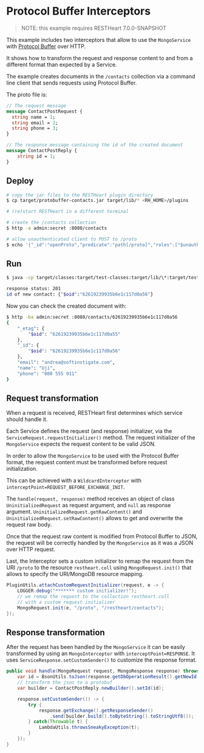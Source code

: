 # Protocol Buffer Interceptors

> NOTE: this example requires RESTHeart 7.0.0-SNAPSHOT

This example includes two interceptors that allow to use the `MongoService`
with [Protocol Buffer](https://developers.google.com/protocol-buffers) over HTTP.

It shows how to transform the request and response content to and from a different format
than expected by a Service.

The example creates documents in the `/contacts` collection via a command line client that sends requests using Protocol Buffer.

The proto file is:

```proto
// The request message
message ContactPostRequest {
  string name = 1;
  string email = 2;
  string phone = 3;
}

// The response message containing the id of the created document
message ContactPostReply {
    string id = 1;
}
```

## Deploy

```bash
# copy the jar files to the RESTHeart plugin directory
$ cp target/protobuffer-contacts.jar target/lib/* <RH_HOME>/plugins

# (re)start RESTHeart in a different terminal

# create the /contacts collection
$ http -a admin:secret :8080/contacts

# allow unauthenticated client to POST to /proto
$ echo '{"_id":"openProto","predicate":"path[/proto]","roles":["$unauthenticated"],"priority":1}' | http -a admin:secret POST :8080/acl\?wm=upsert
```

## Run

```bash
$ java -cp target/classes:target/test-classes:target/lib/\*:target/test-lib/\* org.restheart.examples.CreateContact Uji andrea@softinstigate.com "000 555 911"

response status: 201
id of new contact: {"$oid":"62619239935b6e1c117d0a56"}
```

Now you can check the created document with:

```bash
$ http -ba admin:secret :8080/contacts/62619239935b6e1c117d0a56
{
    "_etag": {
        "$oid": "62619239935b6e1c117d0a55"
    },
    "_id": {
        "$oid": "62619239935b6e1c117d0a56"
    },
    "email": "andrea@softinstigate.com",
    "name": "Uji",
    "phone": "000 555 911"
}
```

## Request transformation

When a request is received, RESTHeart first determines which service should handle it.

Each Service defines the request (and response) initializer, via the `ServiceRequest.requestInitializer()` method. The request initializer of the `MongoService` expects the request content to be valid JSON.

In order to allow the `MongoService` to be used with the Protocol Buffer format, the request content must be transformed before request initialization.

This can be achieved with a `WildcardInterceptor` with `interceptPoint=REQUEST_BEFORE_EXCHANGE_INIT`.

The `handle(request, response)` method receives an object of class `UninitializedRequest` as request argument, and `null` as response argument. `UninitializedRequest.getRawContent()` and `UninitializedRequest.setRawContent()` allows to get and overwrite the request raw body.

Once that the request raw content is modified from Protocol Buffer to JSON, the request will be correctly handled by the `MongoService` as it was a JSON over HTTP request.

Last, the Interceptor sets a custom initializer to remap the request from the URI `/proto` to the resource `restheart.coll` using `MongoRequest.init()` that allows to specify the URI/MongoDB resource mapping.

```java
PluginUtils.attachCustomRequestInitializer(request, e -> {
    LOGGER.debug("******* custom initializer!");
    // we remap the request to the collection restheart.coll
    // with a custom request initializer
    MongoRequest.init(e, "/proto", "/restheart/contacts");
});
```

## Response transformation

After the request has been handled by the `MongoService` it can be easily transformed by using an `MongoInterceptor` with `interceptPoint=RESPONSE`. It uses `ServiceResponse.setCustomSender()` to customize the response format.

```java
public void handle(MongoRequest request, MongoResponse response) throws Exception {
    var id = BsonUtils.toJson(response.getDbOperationResult().getNewId(), JsonMode.RELAXED);
    // transform the json to a protobuf
    var builder = ContactPostReply.newBuilder().setId(id);

    response.setCustomSender(() -> {
        try {
            response.getExchange().getResponseSender()
                .send(builder.build().toByteString().toStringUtf8());
        } catch(Throwable t) {
            LambdaUtils.throwsSneakyException(t);
        }
    });
}
```
